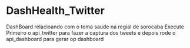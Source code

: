 # DashHealth_Twitter
DashBoard relacioando com o tema saude na regial de sorocaba
Execute Primeiro o api_twitter para fazer a captura dos tweets e depois rode o api_dashboard para gerar op dashboard
